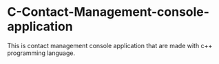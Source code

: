 # C-Contact-Management-console-application
This is contact management console application that are made with c++ programming language.
